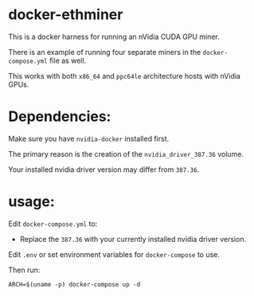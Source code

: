 # docker-ethminer

This is a docker harness for running an nVidia CUDA GPU miner.

There is an example of running four separate miners in the `docker-compose.yml` file as well.

This works with both `x86_64` and `ppc64le` architecture hosts with nVidia GPUs.

# Dependencies:

Make sure you have `nvidia-docker` installed first.

The primary reason is the creation of the `nvidia_driver_387.36` volume.

Your installed nvidia driver version may differ from `387.36`.

# usage:

Edit `docker-compose.yml` to:

- Replace the `387.36` with your currently installed nvidia driver version.

Edit `.env` or set environment variables for `docker-compose` to use.

Then run:

    ARCH=$(uname -p) docker-compose up -d

